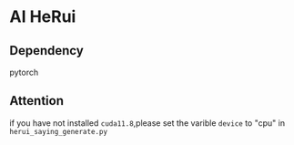 # AI HeRui

## Dependency
pytorch

## Attention
if you have not installed `cuda11.8`,please set the varible `device` to "cpu" in `herui_saying_generate.py`
